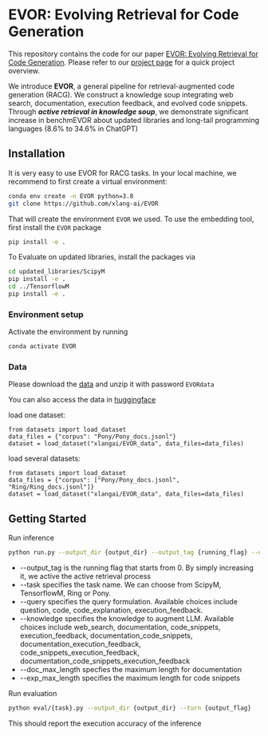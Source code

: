 # EVOR: Evolving Retrieval for Code Generation

This repository contains the code for our paper [EVOR: Evolving Retrieval for Code Generation](https://arxiv.org/abs/2402.12317). Please refer to our [project page](https://arks-codegen.github.io/) for a quick project overview.

We introduce **EVOR**, a general pipeline for retrieval-augmented code generation (RACG). 
We construct a knowledge soup integrating web search, documentation, execution feedback, and evolved code snippets.
Through ***active retrieval in knowledge soup***, we demonstrate significant increase in benchmEVOR about updated libraries and long-tail programming languages (8.6% to 34.6% in ChatGPT)

## Installation
It is very easy to use EVOR for RACG tasks. In your local machine, we recommend to first create a virtual environment:
```bash
conda env create -n EVOR python=3.8
git clone https://github.com/xlang-ai/EVOR
```
That will create the environment `EVOR` we used. To use the embedding tool, first install the `EVOR` package
```bash
pip install -e .
```
To Evaluate on updated libraries, install the packages via
```bash
cd updated_libraries/ScipyM
pip install -e .
cd ../TensorflowM
pip install -e .
```

### Environment setup

Activate the environment by running
```bash
conda activate EVOR
```

### Data
Please download the [data](https://drive.google.com/file/d/1g_i6Xyl5wFBeXsQGG5kHzCHwtJiHgTq9/view?usp=sharing) and unzip it with password `EVORdata`

You can also access the data in [huggingface](https://huggingface.co/datasets/xlangai/EVOR_data)

load one dataset:
```
from datasets import load_dataset
data_files = {"corpus": "Pony/Pony_docs.jsonl"}
dataset = load_dataset("xlangai/EVOR_data", data_files=data_files)
```

load several datasets:
```
from datasets import load_dataset
data_files = {"corpus": ["Pony/Pony_docs.jsonl", "Ring/Ring_docs.jsonl"]}
dataset = load_dataset("xlangai/EVOR_data", data_files=data_files)
```

## Getting Started
Run inference
```bash
python run.py --output_dir {output_dir} --output_tag {running_flag} --openai_key {your_openai_key} --task {task_name}
```
* --output_tag is the running flag that starts from 0. By simply increasing it, we active the active retrieval process
* --task specifies the task name. We can choose from ScipyM, TensorflowM, Ring or Pony.
* --query specifies the query formulation. Available choices include question, code, code_explanation, execution_feedback.
* --knowledge specifies the knowledge to augment LLM. Available choices include web_search, documentation, code_snippets, execution_feedback, documentation_code_snippets, documentation_execution_feedback, code_snippets_execution_feedback, documentation_code_snippets_execution_feedback
* --doc_max_length specfies the maximum length for documentation
* --exp_max_length specifies the maximum length for code snippets

Run evaluation
```bash
python eval/{task}.py --output_dir {output_dir} --turn {output_flag}
```
This should report the execution accuracy of the inference

